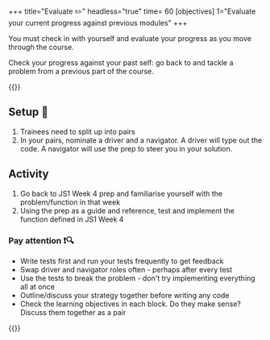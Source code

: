 +++
title="Evaluate ✏️"
headless="true"
time= 60
[objectives]
    1="Evaluate your current progress against previous modules"
+++

You must check in with yourself and evaluate your progress as you move through the course.

Check your progress against your past self: go back to and tackle a problem from a previous part of the course.

{{<note title="Pair up and check progress" type="activity">}}

## Setup 🧰

1. Trainees need to split up into pairs
1. In your pairs, nominate a driver and a navigator. A driver will type out the code. A navigator will use the prep to steer you in your solution.

## Activity

1. Go back to JS1 Week 4 prep and familiarise yourself with the problem/function in that week
1. Using the prep as a guide and reference, test and implement the function defined in JS1 Week 4

### Pay attention ❗🔍

- Write tests first and run your tests frequently to get feedback
- Swap driver and navigator roles often - perhaps after every test
- Use the tests to break the problem - don't try implementing everything all at once
- Outline/discuss your strategy together before writing any code
- Check the learning objectives in each block. Do they make sense? Discuss them together as a pair

{{</note>}}
